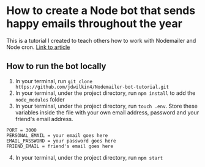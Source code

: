 # How to create a Node bot that sends happy emails throughout the year

This is a tutorial I created to teach others how to work with Nodemailer and Node cron.
[Link to article](https://dev.to/codergirl1991/how-to-create-a-node-bot-that-sends-happy-emails-throughout-the-year-25nj)

## How to run the bot locally
1. In your terminal, run `git clone https://github.com/jdwilkin4/Nodemailer-bot-tutorial.git`
2. In your terminal, under the project directory, run `npm install` to add the `node_modules` folder
3. In your terminal, under the project directory, run `touch .env`. Store these variables inside the file with your own email address, password and your friend's email address.

```
PORT = 3000
PERSONAL_EMAIL = your email goes here
EMAIL_PASSWORD = your password goes here
FRIEND_EMAIL = friend's email goes here 
```
4. In your terminal, under the project directory, run `npm start` 
